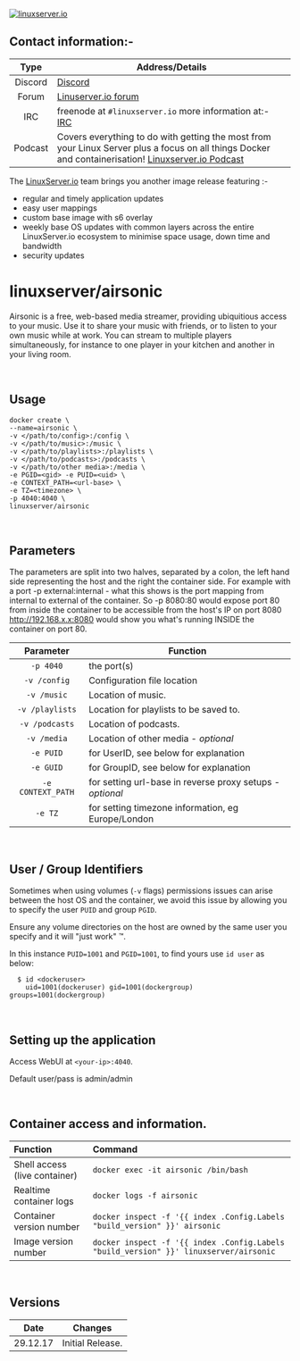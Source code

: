 [linuxserverurl]: https://linuxserver.io
[forumurl]: https://forum.linuxserver.io
[ircurl]: https://www.linuxserver.io/irc/
[podcasturl]: https://www.linuxserver.io/podcast/
[appurl]: https://github.com/airsonic/airsonic
[hub]: https://hub.docker.com/r/linuxserver/airsonic/


[![linuxserver.io](https://raw.githubusercontent.com/linuxserver/docker-templates/master/linuxserver.io/img/linuxserver_medium.png?v=4&s=4000)][linuxserverurl]


## Contact information:- 

| Type | Address/Details | 
| :---: | --- |
| Discord | [Discord](https://discord.gg/YWrKVTn) |
| Forum | [Linuserver.io forum][forumurl] |
| IRC | freenode at `#linuxserver.io` more information at:- [IRC][ircurl]
| Podcast | Covers everything to do with getting the most from your Linux Server plus a focus on all things Docker and containerisation! [Linuxserver.io Podcast][podcasturl] |


The [LinuxServer.io][linuxserverurl] team brings you another image release featuring :-

 + regular and timely application updates
 + easy user mappings
 + custom base image with s6 overlay
 + weekly base OS updates with common layers across the entire LinuxServer.io ecosystem to minimise space usage, down time and bandwidth
 + security updates

# linuxserver/airsonic

Airsonic is a free, web-based media streamer, providing ubiquitious access to your music. Use it to share your music with friends, or to listen to your own music while at work. You can stream to multiple players simultaneously, for instance to one player in your kitchen and another in your living room.

&nbsp;

## Usage

```
docker create \
--name=airsonic \
-v </path/to/config>:/config \
-v </path/to/music>:/music \
-v </path/to/playlists>:/playlists \
-v </path/to/podcasts>:/podcasts \
-v </path/to/other media>:/media \
-e PGID=<gid> -e PUID=<uid> \
-e CONTEXT_PATH=<url-base> \
-e TZ=<timezone> \
-p 4040:4040 \
linuxserver/airsonic

```

&nbsp;

## Parameters

The parameters are split into two halves, separated by a colon, the left hand side representing the host and the right the container side. 
For example with a port -p external:internal - what this shows is the port mapping from internal to external of the container.
So -p 8080:80 would expose port 80 from inside the container to be accessible from the host's IP on port 8080
http://192.168.x.x:8080 would show you what's running INSIDE the container on port 80.



| Parameter | Function |
| :---: | --- |
| `-p 4040` | the port(s) |
| `-v /config` | Configuration file location |
| `-v /music` | Location of music. |
| `-v /playlists` | Location for playlists to be saved to. |
| `-v /podcasts` | Location of podcasts. |
| `-v /media` | Location of other media - *optional* |
| `-e PUID` | for UserID, see below for explanation |
| `-e GUID` | for GroupID, see below for explanation |
| `-e CONTEXT_PATH` | for setting url-base in reverse proxy setups - *optional* |
| `-e TZ` | for setting timezone information, eg Europe/London |

&nbsp;

## User / Group Identifiers

Sometimes when using volumes (`-v` flags) permissions issues can arise between the host OS and the container, we avoid this issue by allowing you to specify the user `PUID` and group `PGID`.

Ensure any volume directories on the host are owned by the same user you specify and it will "just work" &trade;.

In this instance `PUID=1001` and `PGID=1001`, to find yours use `id user` as below:

```
  $ id <dockeruser>
    uid=1001(dockeruser) gid=1001(dockergroup) groups=1001(dockergroup)
```

&nbsp;

## Setting up the application

Access WebUI at `<your-ip>:4040`.

Default user/pass is admin/admin

&nbsp;

## Container access and information.

| Function | Command |
| :--- | :--- |
| Shell access (live container) | `docker exec -it airsonic /bin/bash` |
| Realtime container logs | `docker logs -f airsonic` |
| Container version number | `docker inspect -f '{{ index .Config.Labels "build_version" }}' airsonic` |
| Image version number |  `docker inspect -f '{{ index .Config.Labels "build_version" }}' linuxserver/airsonic` |

&nbsp;

## Versions

|  Date | Changes |
| :---: | --- |
| 29.12.17 |  Initial Release. |
